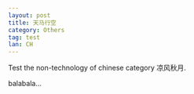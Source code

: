 ```yaml
---
layout: post
title: 天马行空
category: Others
tag: test
lan: CH
---
```


Test the non-technology of chinese category 凉风秋月.
<!--preview-->

balabala...

